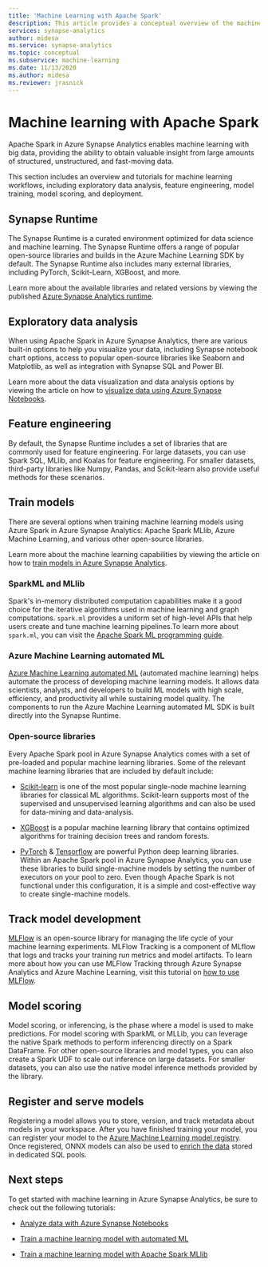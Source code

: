 ```yaml
---
title: 'Machine Learning with Apache Spark'
description: This article provides a conceptual overview of the machine learning and data science capabilities available through Apache Spark on Azure Synapse Analytics.
services: synapse-analytics
author: midesa
ms.service: synapse-analytics
ms.topic: conceptual
ms.subservice: machine-learning
ms.date: 11/13/2020
ms.author: midesa
ms.reviewer: jrasnick
---
```


# Machine learning with Apache Spark

Apache Spark in Azure Synapse Analytics enables machine learning with big data, providing the ability to obtain valuable insight from large amounts of structured, unstructured, and fast-moving data. 

This section includes an overview and tutorials for machine learning workflows, including exploratory data analysis, feature engineering, model training, model scoring, and deployment.  

## Synapse Runtime 
The Synapse Runtime is a curated environment optimized for data science and machine learning. The Synapse Runtime offers a range of popular open-source libraries and builds in the Azure Machine Learning SDK by default. The Synapse Runtime also includes many external libraries, including PyTorch, Scikit-Learn, XGBoost, and more.

Learn more about the available libraries and related versions by viewing the published [Azure Synapse Analytics runtime](../spark/apache-spark-version-support.md).

## Exploratory data analysis
When using Apache Spark in Azure Synapse Analytics, there are various built-in options to help you visualize your data, including Synapse notebook chart options, access to popular open-source libraries like Seaborn and Matplotlib, as well as integration with Synapse SQL and Power BI.

Learn more about the data visualization and data analysis options by viewing the article on how to [visualize data using Azure Synapse Notebooks](../spark/apache-spark-data-visualization.md).

## Feature engineering
By default, the Synapse Runtime includes a set of libraries that are commonly used for feature engineering. For large datasets, you can use Spark SQL, MLlib, and Koalas for feature engineering. For smaller datasets, third-party libraries like Numpy, Pandas, and Scikit-learn also provide useful methods for these scenarios.

## Train models
There are several options when training machine learning models using Azure Spark in Azure Synapse Analytics: Apache Spark MLlib, Azure Machine Learning, and various other open-source libraries. 

Learn more about the machine learning capabilities by viewing the article on how to [train models in Azure Synapse Analytics](../spark/apache-spark-machine-learning-training.md).

### SparkML and MLlib
Spark's in-memory distributed computation capabilities make it a good choice for the iterative algorithms used in machine learning and graph computations. ```spark.ml``` provides a uniform set of high-level APIs that help users create and tune  machine learning pipelines.To learn more about ```spark.ml```, you can visit the [Apache Spark ML programming guide](https://spark.apache.org/docs/1.2.2/ml-guide.html).

### Azure Machine Learning automated ML
[Azure Machine Learning automated ML](../../machine-learning/concept-automated-ml.md) (automated machine learning) helps automate the process of developing machine learning models. It allows data scientists, analysts, and developers to build ML models with high scale, efficiency, and productivity all while sustaining model quality. The components to run the Azure Machine Learning automated ML SDK is built directly into the Synapse Runtime.

### Open-source libraries
Every Apache Spark pool in Azure Synapse Analytics comes with a set of pre-loaded and popular machine learning libraries.  Some of the relevant machine learning libraries that are included by default include:

- [Scikit-learn](https://scikit-learn.org/stable/index.html) is one of the most popular single-node machine learning libraries for classical ML algorithms. Scikit-learn supports most of the supervised and unsupervised learning algorithms and can also be used for data-mining and data-analysis.
  
- [XGBoost](https://xgboost.readthedocs.io/en/latest/) is a popular machine learning library that contains optimized algorithms for training decision trees and random forests. 
  
- [PyTorch](https://pytorch.org/) & [Tensorflow](https://www.tensorflow.org/) are powerful Python deep learning libraries. Within an Apache Spark pool in Azure Synapse Analytics, you can use these libraries to build single-machine models by setting the number of executors on your pool to zero. Even though Apache Spark is not functional under this configuration, it is a simple and cost-effective way to create single-machine models.

## Track model development
[MLFlow](https://www.mlflow.org/) is an open-source library for managing the life cycle of your machine learning experiments. MLFlow Tracking is a component of MLflow that logs and tracks your training run metrics and model artifacts. To learn more about how you can use MLFlow Tracking through Azure Synapse Analytics and Azure Machine Learning, visit this tutorial on [how to use MLFlow](../../machine-learning/how-to-use-mlflow.md).

## Model scoring
Model scoring, or inferencing, is the phase where a model is used to make predictions. For model scoring with SparkML or MLLib, you can leverage the native Spark  methods to perform inferencing directly on a Spark DataFrame. For other open-source libraries and model types, you can also create a Spark UDF to scale out inference on large datasets. For smaller datasets, you can also use the native model inference methods provided by the library.

## Register and serve models
Registering a model allows you to store, version, and track metadata about models in your workspace. After you have finished training your model, you can register your model to the [Azure Machine Learning model registry](../../machine-learning/concept-model-management-and-deployment.md#register-package-and-deploy-models-from-anywhere). Once registered, ONNX models can also be used to [enrich the data](../machine-learning/tutorial-sql-pool-model-scoring-wizard.md) stored in dedicated SQL pools.

## Next steps
To get started with machine learning in Azure Synapse Analytics, be sure to check out the following tutorials:
- [Analyze data with Azure Synapse Notebooks](../spark/apache-spark-data-visualization-tutorial.md)

- [Train a machine learning model with automated ML](../spark/apache-spark-azure-machine-learning-tutorial.md)

- [Train a machine learning model with Apache Spark MLlib](../spark/apache-spark-machine-learning-mllib-notebook.md)
